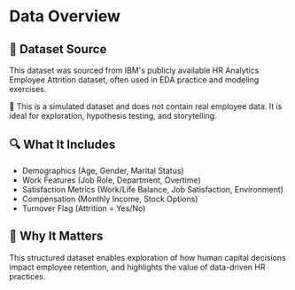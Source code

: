 # Data Overview

## 📁 Dataset Source
This dataset was sourced from IBM's publicly available HR Analytics Employee Attrition dataset, often used in EDA practice and modeling exercises.

🧪 This is a simulated dataset and does not contain real employee data. It is ideal for exploration, hypothesis testing, and storytelling.

## 🔍 What It Includes
- Demographics (Age, Gender, Marital Status)
- Work Features (Job Role, Department, Overtime)
- Satisfaction Metrics (Work/Life Balance, Job Satisfaction, Environment)
- Compensation (Monthly Income, Stock Options)
- Turnover Flag (Attrition = Yes/No)

## 🧠 Why It Matters
This structured dataset enables exploration of how human capital decisions impact employee retention, and highlights the value of data-driven HR practices.
